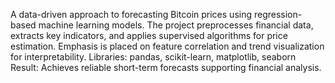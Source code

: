 A data-driven approach to forecasting Bitcoin prices using regression-based machine learning models.
The project preprocesses financial data, extracts key indicators, and applies supervised algorithms for price estimation.
Emphasis is placed on feature correlation and trend visualization for interpretability.
Libraries: pandas, scikit-learn, matplotlib, seaborn
Result: Achieves reliable short-term forecasts supporting financial analysis.
